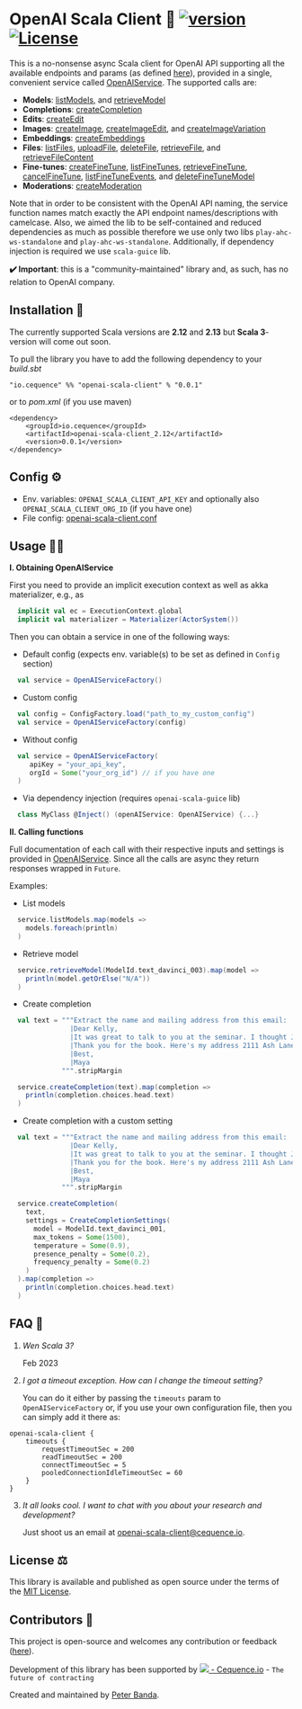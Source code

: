 # OpenAI Scala Client 🤖 [![version](https://img.shields.io/badge/version-0.0.1-green.svg)](https://cequence.io) [![License](https://img.shields.io/badge/License-MIT-lightgrey.svg)](https://opensource.org/licenses/MIT)

This is a no-nonsense async Scala client for OpenAI API supporting all the available endpoints and params (as defined [here](https://beta.openai.com/docs/api-reference)), provided in a single, convenient service called [OpenAIService](./openai-core/src/main/scala/io/cequence/openaiscala/service/OpenAIService.scala). The supported calls are: 

* **Models**: [listModels](https://beta.openai.com/docs/api-reference/models/list), and [retrieveModel](https://beta.openai.com/docs/api-reference/models/retrieve)
* **Completions**: [createCompletion](https://beta.openai.com/docs/api-reference/completions/create)
* **Edits**: [createEdit](https://beta.openai.com/docs/api-reference/edits/create)
* **Images**: [createImage](https://beta.openai.com/docs/api-reference/images/create), [createImageEdit](https://beta.openai.com/docs/api-reference/images/create-edit), and [createImageVariation](https://beta.openai.com/docs/api-reference/images/create-variation)
* **Embeddings**: [createEmbeddings](https://beta.openai.com/docs/api-reference/embeddings/create)
* **Files**: [listFiles](https://beta.openai.com/docs/api-reference/files/list), [uploadFile](https://beta.openai.com/docs/api-reference/files/upload), [deleteFile](https://beta.openai.com/docs/api-reference/files/delete), [retrieveFile](https://beta.openai.com/docs/api-reference/files/retrieve), and [retrieveFileContent](https://beta.openai.com/docs/api-reference/files/retrieve-content)
* **Fine-tunes**: [createFineTune](https://beta.openai.com/docs/api-reference/fine-tunes/create), [listFineTunes](https://beta.openai.com/docs/api-reference/fine-tunes/list), [retrieveFineTune](https://beta.openai.com/docs/api-reference/fine-tunes/retrieve), [cancelFineTune](https://beta.openai.com/docs/api-reference/fine-tunes/cancel), [listFineTuneEvents](https://beta.openai.com/docs/api-reference/fine-tunes/events), and [deleteFineTuneModel](https://beta.openai.com/docs/api-reference/fine-tunes/delete-model)
* **Moderations**: [createModeration](https://beta.openai.com/docs/api-reference/moderations/create)
 
Note that in order to be consistent with the OpenAI API naming, the service function names match exactly the API endpoint names/descriptions with camelcase.
Also, we aimed the lib to be self-contained and reduced dependencies as much as possible therefore we use only two libs `play-ahc-ws-standalone` and `play-ahc-ws-standalone`. Additionally, if dependency injection is required we use `scala-guice` lib.  

**✔️ Important**: this is a "community-maintained" library and, as such, has no relation to OpenAI company.

## Installation 🚀

The currently supported Scala versions are **2.12** and **2.13** but **Scala 3**-version will come out soon.

To pull the library you have to add the following dependency to your *build.sbt*

```
"io.cequence" %% "openai-scala-client" % "0.0.1"
```

or to *pom.xml* (if you use maven)

```
<dependency>
    <groupId>io.cequence</groupId>
    <artifactId>openai-scala-client_2.12</artifactId>
    <version>0.0.1</version>
</dependency>
```

## Config ⚙️

- Env. variables: `OPENAI_SCALA_CLIENT_API_KEY` and optionally also `OPENAI_SCALA_CLIENT_ORG_ID` (if you have one)
- File config: [openai-scala-client.conf](./openai-core/src/main/resources/openai-scala-client.conf)

## Usage 👨‍🎓

**I. Obtaining OpenAIService**

First you need to provide an implicit execution context as well as akka materializer, e.g., as

```scala
  implicit val ec = ExecutionContext.global
  implicit val materializer = Materializer(ActorSystem())
```

Then you can obtain a service in one of the following ways:

- Default config (expects env. variable(s) to be set as defined in `Config` section)
```scala
  val service = OpenAIServiceFactory()
```

- Custom config
```scala
  val config = ConfigFactory.load("path_to_my_custom_config")
  val service = OpenAIServiceFactory(config)
```

- Without config

```scala
  val service = OpenAIServiceFactory(
     apiKey = "your_api_key",
     orgId = Some("your_org_id") // if you have one
  )
```

- Via dependency injection (requires `openai-scala-guice` lib)

```scala
  class MyClass @Inject() (openAIService: OpenAIService) {...}
```

**II. Calling functions**

Full documentation of each call with their respective inputs and settings is provided in [OpenAIService](./openai-core/src/main/scala/io/cequence/openaiscala/service/OpenAIService.scala). Since all the calls are async they return responses wrapped in `Future`.

Examples:

- List models

```scala
  service.listModels.map(models =>
    models.foreach(println)
  )
```

- Retrieve model
```scala
  service.retrieveModel(ModelId.text_davinci_003).map(model =>
    println(model.getOrElse("N/A"))
  )
```

- Create completion
```scala
  val text = """Extract the name and mailing address from this email:
               |Dear Kelly,
               |It was great to talk to you at the seminar. I thought Jane's talk was quite good.
               |Thank you for the book. Here's my address 2111 Ash Lane, Crestview CA 92002
               |Best,
               |Maya
             """.stripMargin

  service.createCompletion(text).map(completion =>
    println(completion.choices.head.text)
  )
```

- Create completion with a custom setting

```scala
  val text = """Extract the name and mailing address from this email:
               |Dear Kelly,
               |It was great to talk to you at the seminar. I thought Jane's talk was quite good.
               |Thank you for the book. Here's my address 2111 Ash Lane, Crestview CA 92002
               |Best,
               |Maya
             """.stripMargin

  service.createCompletion(
    text,
    settings = CreateCompletionSettings(
      model = ModelId.text_davinci_001,
      max_tokens = Some(1500),
      temperature = Some(0.9),
      presence_penalty = Some(0.2),
      frequency_penalty = Some(0.2)
    )
  ).map(completion =>
    println(completion.choices.head.text)
  )
```


## FAQ 🤔

1. _Wen Scala 3?_ 

   Feb 2023


2. _I got a timeout exception. How can I change the timeout setting?_

   You can do it either by passing the `timeouts` param to `OpenAIServiceFactory` or, if you use your own configuration file, then you can simply add it there as: 

```
openai-scala-client {
    timeouts {
        requestTimeoutSec = 200
        readTimeoutSec = 200
        connectTimeoutSec = 5
        pooledConnectionIdleTimeoutSec = 60
    }
}
```

3. _It all looks cool. I want to chat with you about your research and development?_

   Just shoot us an email at [openai-scala-client@cequence.io](mailto:openai-scala-client@cequence.io?subject=Research%20andDevelopment).

## License ⚖️

This library is available and published as open source under the terms of the [MIT License](https://opensource.org/licenses/MIT).

## Contributors 🙏

This project is open-source and welcomes any contribution or feedback ([here](https://github.com/cequence-io/openai-scala-client/issues)).

Development of this library has been supported by  [<img src="https://cequence.io/favicon-16x16.png"> - Cequence.io](https://cequence.io) - `The future of contracting` 

Created and maintained by [Peter Banda](https://peterbanda.net).